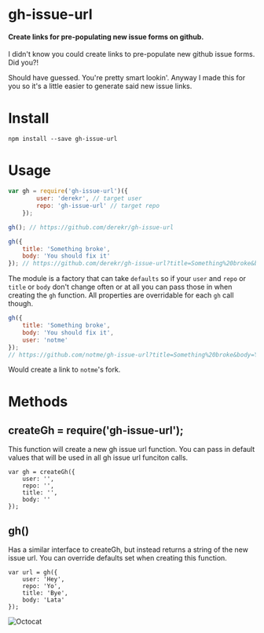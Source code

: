 # gh-issue-url

#### Create links for pre-populating new issue forms on github.

I didn't know you could create links to pre-populate new github issue forms.
Did you?!

Should have guessed. You're pretty smart lookin'. Anyway I made this for you
so it's a little easier to generate said new issue links.

# Install

```
npm install --save gh-issue-url
```

# Usage

```js
var gh = require('gh-issue-url')({
        user: 'derekr', // target user
        repo: 'gh-issue-url' // target repo
    });

gh(); // https://github.com/derekr/gh-issue-url

gh({
    title: 'Something broke',
    body: 'You should fix it'
}); // https://github.com/derekr/gh-issue-url?title=Something%20broke&body=Your%20should%20fix%20it
```

The module is a factory that can take `defaults` so if your `user` and `repo`
or `title` or `body` don't change often or at all you can pass those in
when creating the `gh` function. All properties are overridable for each `gh`
call though.

```js
gh({
    title: 'Something broke',
    body: 'You should fix it',
    user: 'notme'
});
// https://github.com/notme/gh-issue-url?title=Something%20broke&body=Your%20should%20fix%20it
```

Would create a link to `notme`'s fork.

# Methods

## createGh = require('gh-issue-url');

This function will create a new gh issue url function. You can pass in default
values that will be used in all gh issue url funciton calls.

```
var gh = createGh({
    user: '',
    repo: '',
    title: '',
    body: ''
});
```

## gh()

Has a similar interface to createGh, but instead returns a string of the
new issue url. You can override defaults set when creating this function.

```
var url = gh({
    user: 'Hey',
    repo: 'Yo',
    title: 'Bye',
    body: 'Lata'
});
```

![Octocat](http://media.giphy.com/media/t2Ugbz2ycyWnm/giphy.gif)

